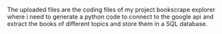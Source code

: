The uploaded files are the coding files of my project bookscrape explorer where i need to generate a python code to connect to the google api and extract the books of different topics and store them in a SQL database.
